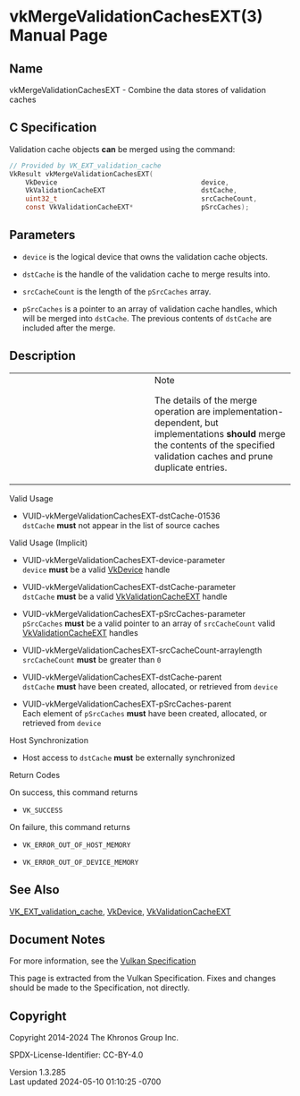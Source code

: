 # vkMergeValidationCachesEXT(3) Manual Page

## Name

vkMergeValidationCachesEXT - Combine the data stores of validation
caches



## <a href="#_c_specification" class="anchor"></a>C Specification

Validation cache objects **can** be merged using the command:

``` c
// Provided by VK_EXT_validation_cache
VkResult vkMergeValidationCachesEXT(
    VkDevice                                    device,
    VkValidationCacheEXT                        dstCache,
    uint32_t                                    srcCacheCount,
    const VkValidationCacheEXT*                 pSrcCaches);
```

## <a href="#_parameters" class="anchor"></a>Parameters

- `device` is the logical device that owns the validation cache objects.

- `dstCache` is the handle of the validation cache to merge results
  into.

- `srcCacheCount` is the length of the `pSrcCaches` array.

- `pSrcCaches` is a pointer to an array of validation cache handles,
  which will be merged into `dstCache`. The previous contents of
  `dstCache` are included after the merge.

## <a href="#_description" class="anchor"></a>Description

<table>
<colgroup>
<col style="width: 50%" />
<col style="width: 50%" />
</colgroup>
<tbody>
<tr class="odd">
<td class="icon"><em></em></td>
<td class="content">Note
<p>The details of the merge operation are implementation-dependent, but
implementations <strong>should</strong> merge the contents of the
specified validation caches and prune duplicate entries.</p></td>
</tr>
</tbody>
</table>

Valid Usage

- <a href="#VUID-vkMergeValidationCachesEXT-dstCache-01536"
  id="VUID-vkMergeValidationCachesEXT-dstCache-01536"></a>
  VUID-vkMergeValidationCachesEXT-dstCache-01536  
  `dstCache` **must** not appear in the list of source caches

Valid Usage (Implicit)

- <a href="#VUID-vkMergeValidationCachesEXT-device-parameter"
  id="VUID-vkMergeValidationCachesEXT-device-parameter"></a>
  VUID-vkMergeValidationCachesEXT-device-parameter  
  `device` **must** be a valid [VkDevice](https://registry.khronos.org/vulkan/specs/1.3-extensions/man/html/VkDevice.html) handle

- <a href="#VUID-vkMergeValidationCachesEXT-dstCache-parameter"
  id="VUID-vkMergeValidationCachesEXT-dstCache-parameter"></a>
  VUID-vkMergeValidationCachesEXT-dstCache-parameter  
  `dstCache` **must** be a valid
  [VkValidationCacheEXT](https://registry.khronos.org/vulkan/specs/1.3-extensions/man/html/VkValidationCacheEXT.html) handle

- <a href="#VUID-vkMergeValidationCachesEXT-pSrcCaches-parameter"
  id="VUID-vkMergeValidationCachesEXT-pSrcCaches-parameter"></a>
  VUID-vkMergeValidationCachesEXT-pSrcCaches-parameter  
  `pSrcCaches` **must** be a valid pointer to an array of
  `srcCacheCount` valid
  [VkValidationCacheEXT](https://registry.khronos.org/vulkan/specs/1.3-extensions/man/html/VkValidationCacheEXT.html) handles

- <a href="#VUID-vkMergeValidationCachesEXT-srcCacheCount-arraylength"
  id="VUID-vkMergeValidationCachesEXT-srcCacheCount-arraylength"></a>
  VUID-vkMergeValidationCachesEXT-srcCacheCount-arraylength  
  `srcCacheCount` **must** be greater than `0`

- <a href="#VUID-vkMergeValidationCachesEXT-dstCache-parent"
  id="VUID-vkMergeValidationCachesEXT-dstCache-parent"></a>
  VUID-vkMergeValidationCachesEXT-dstCache-parent  
  `dstCache` **must** have been created, allocated, or retrieved from
  `device`

- <a href="#VUID-vkMergeValidationCachesEXT-pSrcCaches-parent"
  id="VUID-vkMergeValidationCachesEXT-pSrcCaches-parent"></a>
  VUID-vkMergeValidationCachesEXT-pSrcCaches-parent  
  Each element of `pSrcCaches` **must** have been created, allocated, or
  retrieved from `device`

Host Synchronization

- Host access to `dstCache` **must** be externally synchronized

Return Codes

On success, this command returns  
- `VK_SUCCESS`

On failure, this command returns  
- `VK_ERROR_OUT_OF_HOST_MEMORY`

- `VK_ERROR_OUT_OF_DEVICE_MEMORY`

## <a href="#_see_also" class="anchor"></a>See Also

[VK_EXT_validation_cache](https://registry.khronos.org/vulkan/specs/1.3-extensions/man/html/VK_EXT_validation_cache.html),
[VkDevice](https://registry.khronos.org/vulkan/specs/1.3-extensions/man/html/VkDevice.html),
[VkValidationCacheEXT](https://registry.khronos.org/vulkan/specs/1.3-extensions/man/html/VkValidationCacheEXT.html)

## <a href="#_document_notes" class="anchor"></a>Document Notes

For more information, see the <a
href="https://registry.khronos.org/vulkan/specs/1.3-extensions/html/vkspec.html#vkMergeValidationCachesEXT"
target="_blank" rel="noopener">Vulkan Specification</a>

This page is extracted from the Vulkan Specification. Fixes and changes
should be made to the Specification, not directly.

## <a href="#_copyright" class="anchor"></a>Copyright

Copyright 2014-2024 The Khronos Group Inc.

SPDX-License-Identifier: CC-BY-4.0

Version 1.3.285  
Last updated 2024-05-10 01:10:25 -0700
